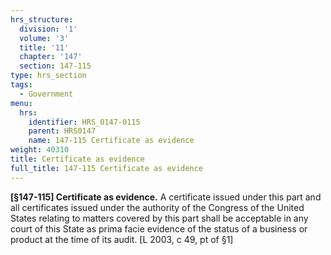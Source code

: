 ```yaml
---
hrs_structure:
  division: '1'
  volume: '3'
  title: '11'
  chapter: '147'
  section: 147-115
type: hrs_section
tags:
  - Government
menu:
  hrs:
    identifier: HRS_0147-0115
    parent: HRS0147
    name: 147-115 Certificate as evidence
weight: 40310
title: Certificate as evidence
full_title: 147-115 Certificate as evidence
---
```

**[§147-115] Certificate as evidence.** A certificate issued under this part and all certificates issued under the authority of the Congress of the United States relating to matters covered by this part shall be acceptable in any court of this State as prima facie evidence of the status of a business or product at the time of its audit. [L 2003, c 49, pt of §1]